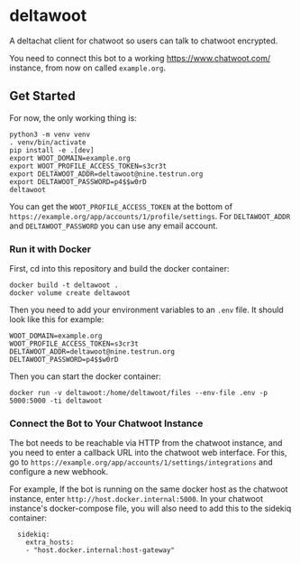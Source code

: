 # deltawoot

A deltachat client for chatwoot so users can talk to chatwoot encrypted.

You need to connect this bot to a working <https://www.chatwoot.com/> instance,
from now on called `example.org`.

## Get Started

For now, the only working thing is:

```
python3 -m venv venv
. venv/bin/activate
pip install -e .[dev]
export WOOT_DOMAIN=example.org
export WOOT_PROFILE_ACCESS_TOKEN=s3cr3t
export DELTAWOOT_ADDR=deltawoot@nine.testrun.org
export DELTAWOOT_PASSWORD=p4$$w0rD
deltawoot
```

You can get the `WOOT_PROFILE_ACCESS_TOKEN`
at the bottom of `https://example.org/app/accounts/1/profile/settings`.
For `DELTAWOOT_ADDR`
and `DELTAWOOT_PASSWORD`
you can use any email account.

### Run it with Docker

First, cd into this repository and build the docker container:

```
docker build -t deltawoot .
docker volume create deltawoot
```

Then you need to add your environment variables to an `.env` file.
It should look like this for example:

```
WOOT_DOMAIN=example.org
WOOT_PROFILE_ACCESS_TOKEN=s3cr3t
DELTAWOOT_ADDR=deltawoot@nine.testrun.org
DELTAWOOT_PASSWORD=p4$$w0rD
```

Then you can start the docker container:

```
docker run -v deltawoot:/home/deltawoot/files --env-file .env -p 5000:5000 -ti deltawoot
```

### Connect the Bot to Your Chatwoot Instance

The bot needs to be reachable via HTTP from the chatwoot instance,
and you need to enter a callback URL into the chatwoot web interface.
For this, go to `https://example.org/app/accounts/1/settings/integrations`
and configure a new webhook.

For example,
If the bot is running on the same docker host as the chatwoot instance,
enter `http://host.docker.internal:5000`.
In your chatwoot instance's docker-compose file,
you will also need to add this to the sidekiq container:

```
  sidekiq:
    extra_hosts:
    - "host.docker.internal:host-gateway"
```
